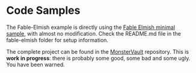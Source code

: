 # Code Samples

The Fable-Elmish example is directly using the [Fable Elmish minimal sample](https://github.com/fable-compiler/fable2-samples/tree/9f73c4ddf47cc31fe24ab3c554c487a29a9150bb), with almost no modification. Check the README.md file in the fable-elmish folder for setup information.

The complete project can be found in the [MonsterVault](https://github.com/mathias-brandewinder/monstervault) repository. This is **work in progress**: there is probably some good, some bad and some ugly. You have been warned. 

